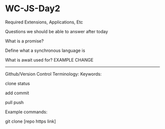 # WC-JS-Day2

Required Extensions, Applications, Etc

Questions we should be able to answer after today


What is a promise?

Define what a synchronous language is

What is await used for?
EXAMPLE CHANGE

-------------------------------

Github/Version Control Terminology:
Keywords:


clone
status

add
commit

pull
push

Example commands:

git clone [repo https link]
